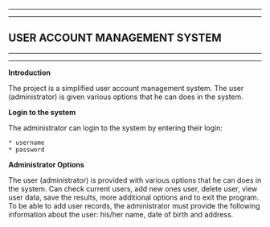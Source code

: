 ***
***
## USER ACCOUNT MANAGEMENT SYSTEM
***
***

**Introduction**

The project is a simplified user account management system. The user (administrator) is given various options that he can
does in the system.


**Login to the system**

The administrator can login to the system by entering their login:

    * username 
    * password


**Administrator Options**

The user (administrator) is provided with various options that he can
does in the system. Can check current users, add new ones user, delete user, view user data, save the results, more additional options and to exit the program. 
To be able to add user records, the administrator must provide the following information about the user:
his/her name, date of birth and address.











